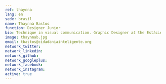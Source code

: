 ```yaml
---
ref: thaynna
lang: en
sede: brasil
name: Thaynná Bastos
function: Designer Junior
bio: Technique in visual communication. Graphic Designer at the Estácio de Sá University in Brazil. A lover of creation.
image: thaynnab.jpg
email: tbastos@cidadaniainteligente.org
network_twitter: 
network_linkedin: 
network_github: 
network_googleplus:
network_facebook:
network_instagram:
active: true
---
```


